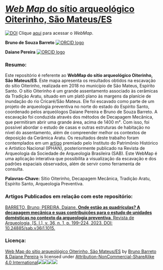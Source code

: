 # [_Web Map_ do sítio arqueológico Oiterinho, São Mateus/ES](https://barretobrunosb.github.io/oiterinho/)


[![DOI](https://zenodo.org/badge/DOI/10.5281/zenodo.10790334.svg)](https://doi.org/10.5281/zenodo.10790334) Clique [aqui](https://barretobrunosb.github.io/oiterinho/) para acessar o _WebMap_.


**Bruno de Souza Barreto**   [![ORCID logo](https://info.orcid.org/wp-content/uploads/2019/11/orcid_16x16.png)](https://orcid.org/0000-0002-9166-3875)

**Daiane Pereira** [![ORCID logo](https://info.orcid.org/wp-content/uploads/2019/11/orcid_16x16.png)](https://orcid.org/0000-0002-7998-4836)



### **Resumo:** 
Este repositório é referente ao **WebMap do sítio arqueológico Oiterinho, São Mateus/ES**. Este mapa apresenta os resultados obtidos na escavação do sítio Oiterinho, realizada em 2018 no município de São Mateus, Espírito Santo. O sítio Oiterinho é um grande assentamento associado às cerâmicas da Tradição Aratu, situado em um platô plano às margens da planície de inundação do rio Cricaré/São Mateus. Ele foi escavado como parte de um projeto de arqueologia preventiva no norte do estado do Espírito Santo, coordenado pelos arqueólogos Daiane Pereira e Bruno de Souza Barreto. A escavação foi conduzida através dos métodos de Decapagem Mecânica, que permitiram abrir uma grande área, acima de 1400 m². Com isso, foi possível abordar o estudo de casas e outras estruturas de habitação no nível do assentamento, além de compreender melhor os contextos de deposição da Cerâmica Aratu. Os resultados deste trabalho foram contemplados em um [artigo](https://revista.sabnet.org/ojs/index.php/sab/article/view/1015) premiado pelo Instituto do Patrimônio Histórico e Artístico Nacional (IPHAN), posteriormente publicado na Revista de Arqueologia da Sociedade de Arqueologia Brasileira (SAB). Este WebMap é uma aplicação interativa que possibilita a visualização da escavação e dos padrões espaciais observados, além de servir como ferramenta de consulta.

**Palavras-Chave:** Sítio Oiterinho, Decapagem Mecânica, Tradição Aratu, Espírito Santo, Arqueologia Preventiva.

### **Artigos Publicados em relação com este repositório:**

[BARRETO, Bruno; PEREIRA, Daiane. **Onde estão as quadrículas? A decapagem mecânica e suas contribuições para o estudo de unidades domésticas no contexto da arqueologia preventiva**. Revista de Arqueologia, [S. l.], v. 36, n. 1, p. 199–224, 2023. DOI: 10.24885/sab.v36i1.1015.](https://revista.sabnet.org/ojs/index.php/sab/article/view/1015)

### **Licença:**

[Web Map do sítio arqueológico Oiterinho, São Mateus/ES](https://github.com/barretobrunosb/oiterinho) by [Bruno Barreto & Daiane Pereira](https://github.com/barretobrunosb) is licensed under [Attribution-NonCommercial-ShareAlike 4.0 International![](https://mirrors.creativecommons.org/presskit/icons/cc.svg?ref=chooser-v1)![](https://mirrors.creativecommons.org/presskit/icons/by.svg?ref=chooser-v1)![](https://mirrors.creativecommons.org/presskit/icons/nc.svg?ref=chooser-v1)![](https://mirrors.creativecommons.org/presskit/icons/sa.svg?ref=chooser-v1)](http://creativecommons.org/licenses/by-nc-sa/4.0/?ref=chooser-v1)
